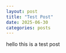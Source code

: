 ```yaml
---
layout: post
title: "Test Post"
date: 2025-06-30
categories: posts
---
```


hello this is a test post
